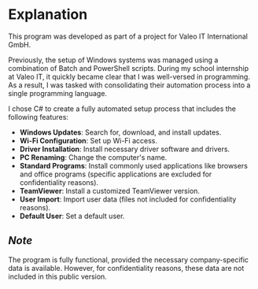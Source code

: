 <h1><strong>Explanation</strong></h1>

This program was developed as part of a project for Valeo IT International GmbH.

Previously, the setup of Windows systems was managed using a combination of Batch and PowerShell scripts. During my school internship at Valeo IT, it quickly became clear that I was well-versed in programming. As a result, I was tasked with consolidating their automation process into a single programming language.

I chose C# to create a fully automated setup process that includes the following features:

- **Windows Updates**: Search for, download, and install updates.
- **Wi-Fi Configuration**: Set up Wi-Fi access.
- **Driver Installation**: Install necessary driver software and drivers.
- **PC Renaming**: Change the computer's name.
- **Standard Programs**: Install commonly used applications like browsers and office programs (specific applications are excluded for confidentiality reasons).
- **TeamViewer**: Install a customized TeamViewer version.
- **User Import**: Import user data (files not included for confidentiality reasons).
- **Default User**: Set a default user.

<h2><em>Note</em></h2>

The program is fully functional, provided the necessary company-specific data is available. However, for confidentiality reasons, these data are not included in this public version.
